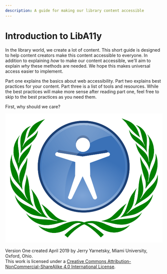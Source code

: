 ```yaml
---
description: A guide for making our library content accessible
---
```


# Introduction to LibA11y

In the library world, we create a lot of content. This short guide is designed to help content creators make this content accessible to everyone. In addition to explaining _how_ to make our content accessible, we'll aim to explain _why_ these methods are needed. We hope this makes universal access easier to implement. 

Part one explains the basics about web accessibility. Part two explains best practices for your content. Part three is a list of tools and resources. While the best practices will make more sense after reading part one, feel free to skip to the best practices as you need them.

First, why should we care?

![We can&apos;t sit on our laurels and assume that our content can be used by everyone.](.gitbook/assets/1000px-web_accessibility_laurel.svg.png)

Version One created April 2019 by Jerry Yarnetsky, Miami University, Oxford, Ohio.   
This work is licensed under a [Creative Commons Attribution-NonCommercial-ShareAlike 4.0 International License](http://creativecommons.org/licenses/by-nc-sa/4.0/).

